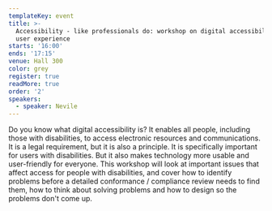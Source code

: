 ```yaml
---
templateKey: event
title: >-
  Accessibility - like professionals do: workshop on digital accessibility and
  user experience
starts: '16:00'
ends: '17:15'
venue: Hall 300
color: grey
register: true
readMore: true
order: '2'
speakers:
  - speaker: Nevile
---
```

Do you know what digital accessibility is? It enables all people, including those with disabilities, to access electronic resources and communications. It is a legal requirement, but it is also a principle. It is specifically important for users with disabilities. But it also makes technology more usable and user-friendly for everyone. This workshop will look at important issues that affect access for people with disabilities, and cover how to identify problems before a detailed conformance / compliance review needs to find them, how to think about solving problems and how to design so the problems don't come up.
